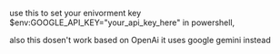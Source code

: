 use this to set your enivorment key $env:GOOGLE_API_KEY="your_api_key_here" in powershell,


also this dosen't work based on OpenAi it uses google gemini instead
